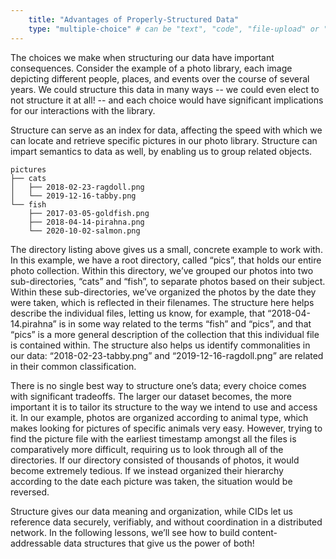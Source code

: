 ```yaml
---
    title: "Advantages of Properly-Structured Data"
    type: "multiple-choice" # can be "text", "code", "file-upload" or "multiple-choice"
---
```


The choices we make when structuring our data have important
consequences. Consider the example of a photo library, each image
depicting different people, places, and events over the course of
several years. We could structure this data in many ways -- we
could even elect to not structure it at all! -- and each choice
would have significant implications for our interactions with the
library.

Structure can serve as an index for data, affecting the speed
with which we can locate and retrieve specific pictures in our
photo library. Structure can impart semantics to data as well, by
enabling us to group related objects.

```
pictures
├── cats
│   ├── 2018-02-23-ragdoll.png
│   └── 2019-12-16-tabby.png
└── fish
    ├── 2017-03-05-goldfish.png
    ├── 2018-04-14-pirahna.png
    └── 2020-10-02-salmon.png
```

The directory listing above gives us a small, concrete example to
work with. In this example, we have a root directory, called
“pics”, that holds our entire photo collection. Within this
directory, we’ve grouped our photos into two sub-directories,
“cats” and “fish”, to separate photos based on their subject.
Within these sub-directories, we’ve organized the photos by the
date they were taken, which is reflected in their filenames. The
structure here helps describe the individual files, letting us
know, for example, that  “2018-04-14.pirahna” is in some way
related to the terms “fish” and “pics”, and that “pics” is a more
general description of the collection that this individual file
is contained within. The structure also helps us identify
commonalities in our data: “2018-02-23-tabby.png” and
“2019-12-16-ragdoll.png” are related in their common
classification.

There is no single best way to structure one’s data; every choice
comes with significant tradeoffs. The larger our dataset becomes,
the more important it is to tailor its structure to the way we
intend to use and access it. In our example, photos are organized
according to animal type, which makes looking for pictures of
specific animals very easy. However, trying to find the picture
file with the earliest timestamp amongst all the files is
comparatively more difficult, requiring us to look through all of
the directories. If our directory consisted of thousands of
photos, it would become extremely tedious. If we instead
organized their hierarchy according to the date each picture was
taken, the situation would be reversed.

Structure gives our data meaning and organization, while CIDs let
us reference data securely, verifiably, and without coordination
in a distributed network. In the following lessons, we’ll see how
to build content-addressable data structures that give us the
power of both!
